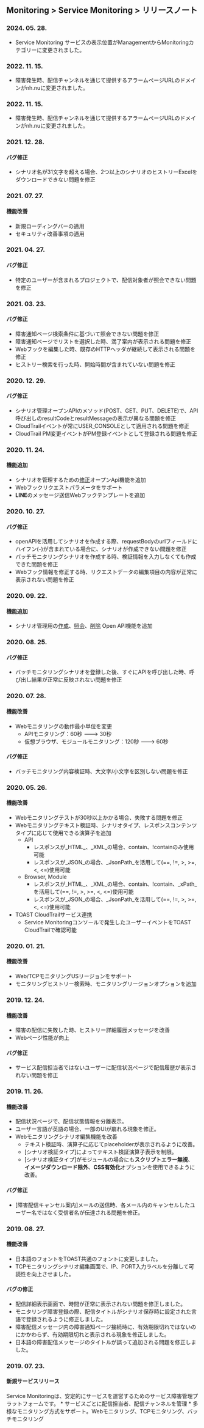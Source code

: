 ## Monitoring > Service Monitoring > リリースノート

### 2024. 05. 28.
* Service Monitoring サービスの表示位置がManagementからMonitoringカテゴリーに変更されました。

### 2022. 11. 15.
* 障害発生時、配信チャンネルを通じて提供するアラームページURLのドメインがnh.nuに変更されました。

### 2022. 11. 15.
* 障害発生時、配信チャンネルを通じて提供するアラームページURLのドメインがnh.nuに変更されました。

### 2021. 12. 28.

#### バグ修正
* シナリオ名が31文字を超える場合、2つ以上のシナリオのヒストリーExcelをダウンロードできない問題を修正

### 2021. 07. 27.

#### 機能改善
* 新規ローディングバーの適用
* セキュリティ改善事項の適用

### 2021. 04. 27.

#### バグ修正
* 特定のユーザーが含まれるプロジェクトで、配信対象者が照会できない問題を修正

### 2021. 03. 23.

#### バグ修正
* 障害通知ページ検索条件に基づいて照会できない問題を修正
* 障害通知ページでリストを選択した時、満了案内が表示される問題を修正
* Webフックを編集した時、既存のHTTPヘッダが継続して表示される問題を修正
* ヒストリー検索を行った時、開始時間が含まれていない問題を修正

### 2020. 12. 29.

#### バグ修正
* シナリオ管理オープンAPIのメソッド(POST、GET、PUT、DELETE)で、API呼び出しのresultCodeとresultMessageの表示が異なる問題を修正
* CloudTrailイベントが常にUSER_CONSOLEとして適用される問題を修正
* CloudTrail PM変更イベントがPM登録イベントとして登録される問題を修正

### 2020. 11. 24.

#### 機能追加
* シナリオを管理するための[修正](/Monitoring/Service%20Monitoring/ja/api-guide/#_15)オープンApi機能を追加
* Webフックリクエストパラメータをサポート
* **LINE**のメッセージ送信Webフックテンプレートを追加

### 2020. 10. 27.

#### バグ修正
* openAPIを活用してシナリオを作成する際、requestBodyのurlフィールドにハイフン(-)が含まれている場合に、シナリオが作成できない問題を修正
* バッチモニタリングシナリオを作成する時、検証情報を入力しなくても作成できた問題を修正
* Webフック情報を修正する時、リクエストデータの編集項目の内容が正常に表示されない問題を修正

### 2020. 09. 22.

#### 機能追加
* シナリオ管理用の[作成](/Monitoring/Service%20Monitoring/ja/api-guide/#_8)、[照会](/Monitoring/Service%20Monitoring/ja/api-guide/#_11)、[削除](/Monitoring/Service%20Monitoring/ja/api-guide/#_13) Open API機能を追加

### 2020. 08. 25.

#### バグ修正
* バッチモニタリングシナリオを登録した後、すぐにAPIを呼び出した時、呼び出し結果が正常に反映されない問題を修正

### 2020. 07. 28.

#### 機能改善
* Webモニタリングの動作最小単位を変更
  * APIモニタリング：60秒 ---> 30秒
  * 仮想ブラウザ、モジュールモニタリング：120秒 ---> 60秒

#### バグ修正
* バッチモニタリング内容検証時、大文字/小文字を区別しない問題を修正

### 2020. 05. 26.

#### 機能改善
* Webモニタリングテストが30秒以上かかる場合、失敗する問題を修正
* Webモニタリングテキスト検証時、シナリオタイプ、レスポンスコンテンツタイプに応じて使用できる演算子を追加
  * API
    * レスポンスが_HTML_、_XML_の場合、contain、!containのみ使用可能
    * レスポンスが_JSON_の場合、_JsonPath_を活用して(==, !=, >, >=, <, <=)使用可能
  * Browser, Module
    * レスポンスが_HTML_、_XML_の場合、contain、!contain、_xPath_を活用して(==, !=, >, >=, <, <=)使用可能
    * レスポンスが_JSON_の場合、_JsonPath_を活用して(==, !=, >, >=, <, <=)使用可能
* TOAST CloudTrailサービス連携
  * Service Monitoringコンソールで発生したユーザーイベントをTOAST CloudTrailで確認可能
  
### 2020. 01. 21.

#### 機能改善
* Web/TCPモニタリングUSリージョンをサポート
* モニタリングヒストリー検索時、モニタリングリージョンオプションを追加

### 2019. 12. 24.

#### 機能改善
* 障害の配信に失敗した時、ヒストリー詳細履歴メッセージを改善
* Webページ性能が向上

#### バグ修正
* サービス配信担当者ではないユーザーに配信状況ページで配信履歴が表示されない問題を修正

### 2019. 11. 26.

#### 機能改善
* 配信状況ページで、配信状態情報を分離表示。
* ユーザー言語が英語の場合、一部のUIが崩れる現象を修正。
* Webモニタリングシナリオ編集機能を改善
  * テキスト検証時、演算子に応じてplaceholderが表示されるように改善。
  * [シナリオ検証タイプ]によってテキスト検証演算子表示を制限。
  * [シナリオ検証タイプ]がモジュールの場合にも**スクリプトエラー無視**、**イメージダウンロード除外**、**CSS有効化**オプションを使用できるように改善。

#### バグ修正
* [障害配信キャンセル案内]メールの送信時、各メール内のキャンセルしたユーザー名ではなく受信者名が伝達される問題を修正。


### 2019. 08. 27.

#### 機能改善
* 日本語のフォントをTOAST共通のフォントに変更しました。
* TCPモニタリングシナリオ編集画面で、IP、PORT入力ラベルを分離して可読性を向上させました。

#### バグの修正
* 配信詳細表示画面で、時間が正常に表示されない問題を修正しました。
* モニタリング障害登録の際、配信タイトルがシナリオ保存時に設定された言語で登録されるように修正しました。
* 障害配信メッセージ内の障害通知ページ接続時に、有効期限切れではないのにかかわらず、有効期限切れと表示される現象を修正しました。
* 日本語の障害配信メッセージのタイトルが誤って追加される問題を修正しました。

### 2019. 07. 23.


#### 新規サービスリリース
Service Monitoringは、安定的にサービスを運営するためのサービス障害管理プラットフォームです。 
	* サービスごとに配信担当者、配信チャンネルを管理
	* 多様なモニタリング方式をサポート。Webモニタリング、TCPモニタリング、バッチモニタリング 
